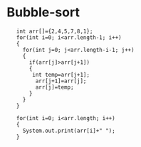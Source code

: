# Bubble-sort


       int arr[]={2,4,5,7,8,1};
       for(int i=0; i<arr.length-1; i++)
       {
         for(int j=0; j<arr.length-i-1; j++)
         {
           if(arr[j]>arr[j+1])
           {
            int temp=arr[j+1];
             arr[j+1]=arr[j];
             arr[j]=temp;
           }
         }
       }
       
       for(int i=0; i<arr.length; i++)
       {
         System.out.print(arr[i]+" ");
       }
